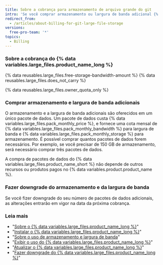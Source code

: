 ```yaml
---
title: Sobre a cobrança para armazenamento de arquivo grande do git
intro: 'Se você comprar armazenamento ou largura de banda adicional {% data variables.large_files.product_name_long %}, sua compra compartilhará a data de cobrança, o método de pagamento e o recibo que já existem na conta.'
redirect_from:
  - /articles/about-billing-for-git-large-file-storage
versions:
  free-pro-team: '*'
topics:
  - Billing
---
```


### Sobre a cobrança do {% data variables.large_files.product_name_long %}

{% data reusables.large_files.free-storage-bandwidth-amount %} {% data reusables.large_files.does_not_carry %}

{% data reusables.large_files.owner_quota_only %}

### Comprar armazenamento e largura de banda adicionais

O armazenamento e a largura de banda adicionais são oferecidos em um único pacote de dados. Um pacote de dados custa {% data variables.large_files.pack_monthly_price %}, e fornece uma cota mensal de {% data variables.large_files.pack_monthly_bandwidth %} para largura de banda e {% data variables.large_files.pack_monthly_storage %} para armazenamento. É possível comprar quantos pacotes de dados forem necessários. Por exemplo, se você precisar de 150 GB de armazenamento, será necessário comprar três pacotes de dados.

A compra de pacotes de dados do {% data variables.large_files.product_name_short %} não depende de outros recursos ou produtos pagos no {% data variables.product.product_name %}.

### Fazer downgrade do armazenamento e da largura de banda

Se você fizer downgrade do seu número de pacotes de dados adicionais, as alterações entrarão em vigor na data da próxima cobrança.

### Leia mais

- "[Sobre o {% data variables.large_files.product_name_long %}](/articles/about-git-large-file-storage)"
- "[Instalar o {% data variables.large_files.product_name_long %}](/articles/installing-git-large-file-storage)"
- "[Sobre o uso de armazenamento e largura de banda](/articles/about-storage-and-bandwidth-usage)"
- "[Exibir o uso do {% data variables.large_files.product_name_long %}](/articles/viewing-your-git-large-file-storage-usage)"
- "[Atualizar o {% data variables.large_files.product_name_long %}](/articles/upgrading-git-large-file-storage)"
- "[Fazer downgrade do {% data variables.large_files.product_name_long %}](/articles/downgrading-git-large-file-storage)"
